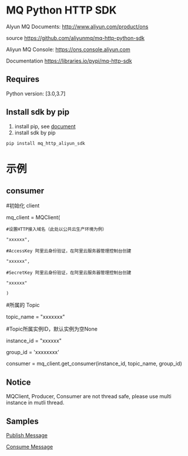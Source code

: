 # MQ Python HTTP SDK  
Alyun MQ Documents: http://www.aliyun.com/product/ons

source https://github.com/aliyunmq/mq-http-python-sdk

Aliyun MQ Console: https://ons.console.aliyun.com

Documentation https://libraries.io/pypi/mq-http-sdk

## Requires

Python version: [3.0,3.7]

## Install sdk by pip

1. install pip, see [document](https://pip.pypa.io/en/stable/installing/)
2. install sdk by pip

```bash
pip install mq_http_aliyun_sdk
```
# 示例
## consumer
#初始化 client

mq_client = MQClient(

    #设置HTTP接入域名（此处以公共云生产环境为例）
    
    "xxxxxx",
    
    #AccessKey 阿里云身份验证，在阿里云服务器管理控制台创建
    
    "xxxxxx",
    
    #SecretKey 阿里云身份验证，在阿里云服务器管理控制台创建
    
    "xxxxxx"
    
    )

#所属的 Topic

topic_name = "xxxxxxx"

#Topic所属实例ID，默认实例为空None

instance_id = "xxxxxx"

group_id = 'xxxxxxxx'

consumer = mq_client.get_consumer(instance_id, topic_name, group_id)

## Notice

MQClient, Producer, Consumer are not thread safe, please use multi instance in mutli thread.

## Samples

[Publish Message](https://github.com/aliyunmq/mq-http-samples/blob/master/python/producer.py)

[Consume Message](https://github.com/aliyunmq/mq-http-samples/blob/master/python/consumer.py)
